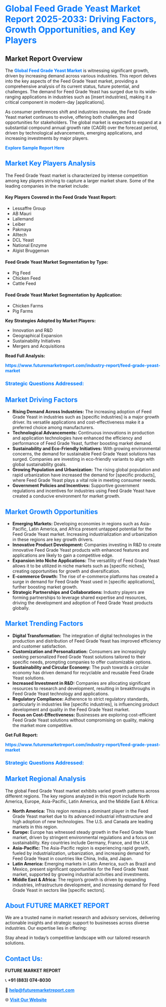 <h1 style="color: #007BFF;">Global Feed Grade Yeast Market Report 2025-2033: Driving Factors, Growth Opportunities, and Key Players</h1>

<section id="overview">
<h2>Market Report Overview</h2>
<p>The <a href="https://www.futuremarketreport.com/industry-report/feed-grade-yeast-market" style="color: #007BFF; text-decoration: none;"><strong>Global Feed Grade Yeast Market</strong></a> is witnessing significant growth, driven by increasing demand across various industries. This report delves into the key aspects of the Feed Grade Yeast market, providing a comprehensive analysis of its current status, future potential, and challenges. The demand for Feed Grade Yeast has surged due to its wide-ranging applications in industries such as [insert industries], making it a critical component in modern-day [applications].</p>
<p>As consumer preferences shift and industries innovate, the Feed Grade Yeast market continues to evolve, offering both challenges and opportunities for stakeholders. The global market is expected to expand at a substantial compound annual growth rate (CAGR) over the forecast period, driven by technological advancements, emerging applications, and increasing investments by major players.</p>
</section>

<section id="overview">
<p><a href="https://www.futuremarketreport.com/request-sample/reportId=53052" style="color: #007BFF; text-decoration: none;"><strong>Explore Sample Report Here</strong></a></p>
</section>

<section id="key-players">
<h2 style="color: #007BFF;">Market Key Players Analysis</h2>
<p>The Feed Grade Yeast market is characterized by intense competition among key players striving to capture a larger market share. Some of the leading companies in the market include:</p>
<h4>Key Players Covered in the Feed Grade Yeast Report:</h4>
<ul><li>Lessaffre Group</li><li>AB Mauri</li><li>Lallemand</li><li>Leiber</li><li>Pakmaya</li><li>Alltech</li><li>DCL Yeast</li><li>National Enzyme</li><li>Algist Bruggeman</li></ul>
<h4>Feed Grade Yeast Market Segmentation by Type:</h4>
<ul><li>Pig Feed</li><li>Chicken Feed</li><li>Cattle Feed</li></ul>

<h4>Feed Grade Yeast Market Segmentation by Application:</h4>
<ul><li>Chicken Farms</li><li>Pig Farms</li></ul>
<p><strong>Key Strategies Adopted by Market Players:</strong></p>
<ul>
<li>Innovation and R&D</li>
<li>Geographical Expansion</li>
<li>Sustainability Initiatives</li>
<li>Mergers and Acquisitions</li>
</ul>
</section>

<section>
<p><strong>Read Full Analysis: </strong></p><a href="https://www.futuremarketreport.com/industry-report/feed-grade-yeast-market" style="color: #007BFF; text-decoration: none;"><strong>https://www.futuremarketreport.com/industry-report/feed-grade-yeast-market</strong></a>
<h3 style="color: #007BFF;">Strategic Questions Addressed:</h3>
</section>

<section id="driving-factors">
<h2 style="color: #007BFF;">Market Driving Factors</h2>
<ul>
<li><strong>Rising Demand Across Industries:</strong> The increasing adoption of Feed Grade Yeast in industries such as [specific industries] is a major growth driver. Its versatile applications and cost-effectiveness make it a preferred choice among manufacturers.</li>
<li><strong>Technological Advancements:</strong> Continuous innovations in production and application technologies have enhanced the efficiency and performance of Feed Grade Yeast, further boosting market demand.</li>
<li><strong>Sustainability and Eco-Friendly Initiatives:</strong> With growing environmental concerns, the demand for sustainable Feed Grade Yeast solutions has surged. Companies are investing in eco-friendly variants to align with global sustainability goals.</li>
<li><strong>Growing Population and Urbanization:</strong> The rising global population and rapid urbanization have increased the demand for [specific products], where Feed Grade Yeast plays a vital role in meeting consumer needs.</li>
<li><strong>Government Policies and Incentives:</strong> Supportive government regulations and incentives for industries using Feed Grade Yeast have created a conducive environment for market growth.</li>
</ul>
</section>

<section id="growth-opportunities">
<h2 style="color: #007BFF;">Market Growth Opportunities</h2>
<ul>
<li><strong>Emerging Markets:</strong> Developing economies in regions such as Asia-Pacific, Latin America, and Africa present untapped potential for the Feed Grade Yeast market. Increasing industrialization and urbanization in these regions are key growth drivers.</li>
<li><strong>Innovative Product Development:</strong> Companies investing in R&D to create innovative Feed Grade Yeast products with enhanced features and applications are likely to gain a competitive edge.</li>
<li><strong>Expansion into Niche Applications:</strong> The versatility of Feed Grade Yeast allows it to be utilized in niche markets such as [specific niches], creating opportunities for growth and diversification.</li>
<li><strong>E-commerce Growth:</strong> The rise of e-commerce platforms has created a surge in demand for Feed Grade Yeast used in [specific applications], further boosting market growth.</li>
<li><strong>Strategic Partnerships and Collaborations:</strong> Industry players are forming partnerships to leverage shared expertise and resources, driving the development and adoption of Feed Grade Yeast products globally.</li>
</ul>
</section>

<section id="trending-factors">
<h2 style="color: #007BFF;">Market Trending Factors</h2>
<ul>
<li><strong>Digital Transformation:</strong> The integration of digital technologies in the production and distribution of Feed Grade Yeast has improved efficiency and customer satisfaction.</li>
<li><strong>Customization and Personalization:</strong> Consumers are increasingly seeking personalized Feed Grade Yeast solutions tailored to their specific needs, prompting companies to offer customizable options.</li>
<li><strong>Sustainability and Circular Economy:</strong> The push towards a circular economy has driven demand for recyclable and reusable Feed Grade Yeast solutions.</li>
<li><strong>Increased Investment in R&D:</strong> Companies are allocating significant resources to research and development, resulting in breakthroughs in Feed Grade Yeast technology and applications.</li>
<li><strong>Regulatory Compliance:</strong> Adherence to strict regulatory standards, particularly in industries like [specific industries], is influencing product development and quality in the Feed Grade Yeast market.</li>
<li><strong>Focus on Cost-Effectiveness:</strong> Businesses are exploring cost-efficient Feed Grade Yeast solutions without compromising on quality, making the market more competitive.</li>
</ul>
</section>

<section>
<p><strong>Get Full Report: </strong></p><a href="https://www.futuremarketreport.com/industry-report/feed-grade-yeast-market" style="color: #007BFF; text-decoration: none;"><strong>https://www.futuremarketreport.com/industry-report/feed-grade-yeast-market</strong></a>
<h3 style="color: #007BFF;">Strategic Questions Addressed:</h3>
</section>


<section id="regional-analysis">
<h2 style="color: #007BFF;">Market Regional Analysis</h2>
<p>The global Feed Grade Yeast market exhibits varied growth patterns across different regions. The key regions analyzed in this report include North America, Europe, Asia-Pacific, Latin America, and the Middle East & Africa:</p>
<ul>
<li><strong>North America:</strong> This region remains a dominant player in the Feed Grade Yeast market due to its advanced industrial infrastructure and high adoption of new technologies. The U.S. and Canada are leading markets in this region.</li>
<li><strong>Europe:</strong> Europe has witnessed steady growth in the Feed Grade Yeast market, driven by stringent environmental regulations and a focus on sustainability. Key countries include Germany, France, and the U.K.</li>
<li><strong>Asia-Pacific:</strong> The Asia-Pacific region is experiencing rapid growth, fueled by industrialization, urbanization, and increasing demand for Feed Grade Yeast in countries like China, India, and Japan.</li>
<li><strong>Latin America:</strong> Emerging markets in Latin America, such as Brazil and Mexico, present significant opportunities for the Feed Grade Yeast market, supported by growing industrial activities and investments.</li>
<li><strong>Middle East & Africa:</strong> The region’s growth is driven by expanding industries, infrastructure development, and increasing demand for Feed Grade Yeast in sectors like [specific sectors].</li>
</ul>
</section>

<footer>
<h2 style="color: #007BFF;">About FUTURE MARKET REPORT</h2>
<p>We are a trusted name in market research and advisory services, delivering actionable insights and strategic support to businesses across diverse industries. Our expertise lies in offering:</p>

<p>Stay ahead in today’s competitive landscape with our tailored research solutions.</p>

<h2 style="color: #007BFF;">Contact Us:</h2>
<p><strong>FUTURE MARKET REPORT</strong></p>
<p>📞 <strong>+91 (883) 074-8030</strong></p>
<p>📧 <strong><a href="mailto:help@futuremarketreport.com" style="color: #007BFF;">help@futuremarketreport.com</a></strong></p>
<p>🌐 <strong><a href="https://www.futuremarketreport.com/" style="color: #007BFF;">Visit Our Website</a></strong></p>
</footer>